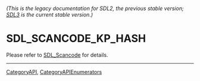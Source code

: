 ###### (This is the legacy documentation for SDL2, the previous stable version; [SDL3](https://wiki.libsdl.org/SDL3/) is the current stable version.)
# SDL_SCANCODE_KP_HASH

Please refer to [SDL_Scancode](SDL_Scancode) for details.

----
[CategoryAPI](CategoryAPI), [CategoryAPIEnumerators](CategoryAPIEnumerators)

